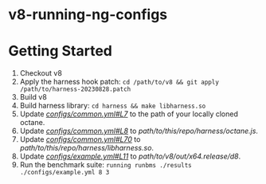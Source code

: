 # v8-running-ng-configs

# Getting Started

1. Checkout v8
2. Apply the harness hook patch: `cd /path/to/v8 && git apply /path/to/harness-20230828.patch`
3. Build v8
4. Build harness library: `cd harness && make libharness.so`
5. Update [_configs/common.yml#L7_](https://github.com/wenyuzhao/v8-running-ng-configs/blob/main/configs/common.yml#L7) to the path of your locally cloned octane.
6. Update [_configs/common.yml#L8_](https://github.com/wenyuzhao/v8-running-ng-configs/blob/main/configs/common.yml#L8) to _path/to/this/repo/harness/octane.js_.
7. Update [_configs/common.yml#L70_](https://github.com/wenyuzhao/v8-running-ng-configs/blob/main/configs/common.yml#L70) to _path/to/this/repo/harness/libharness.so_.
8. Update [_configs/example.yml#L11_](https://github.com/wenyuzhao/v8-running-ng-configs/blob/main/configs/example.yml#L11) to _path/to/v8/out/x64.release/d8_.
9. Run the benchmark suite: `running runbms ./results ./configs/example.yml 8 3`
